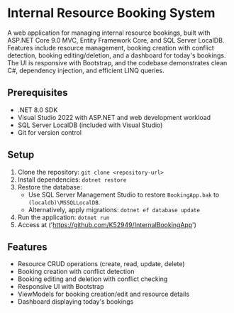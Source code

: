 # Internal Resource Booking System

A web application for managing internal resource bookings, built with ASP.NET Core 9.0 MVC, Entity Framework Core, and SQL Server LocalDB. Features include resource management, booking creation with conflict detection, booking editing/deletion, and a dashboard for today's bookings. The UI is responsive with Bootstrap, and the codebase demonstrates clean C#, dependency injection, and efficient LINQ queries.

## Prerequisites
- .NET 8.0 SDK
- Visual Studio 2022 with ASP.NET and web development workload
- SQL Server LocalDB (included with Visual Studio)
- Git for version control

## Setup
1. Clone the repository: `git clone <repository-url>`
2. Install dependencies: `dotnet restore`
3. Restore the database:
   - Use SQL Server Management Studio to restore `BookingApp.bak` to `(localdb)\MSSQLLocalDB`.
   - Alternatively, apply migrations: `dotnet ef database update`
4. Run the application: `dotnet run`
5. Access at ('https://github.com/K52949/InternalBookingApp')

## Features
- Resource CRUD operations (create, read, update, delete)
- Booking creation with conflict detection
- Booking editing and deletion with conflict checking
- Responsive UI with Bootstrap
- ViewModels for booking creation/edit and resource details
- Dashboard displaying today's bookings
